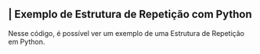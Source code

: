  ## | Exemplo de Estrutura de Repetição com Python 

   Nesse código, é possível ver um exemplo de uma Estrutura de Repetição em Python. 
 
 #
